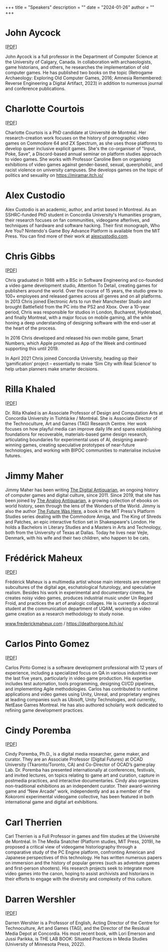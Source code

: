+++
title = "Speakers"
description = ""
date = "2024-01-26"
author = ""
+++

# John Aycock

[[PDF](/Presentations/240612e%20-%20John%20-%20Archaeogaming%20-%20Computer%20Science%20Meets%20Archaeology.pdf)]

John Aycock is a full professor in the Department of Computer Science at the University of Calgary, Canada. In collaboration with archaeologists, game historians, and others, he researches the implementation of old computer games. He has published two books on the topic (Retrogame Archaeology: Exploring Old Computer Games, 2016; Amnesia Remembered: Reverse Engineering a Digital Artifact, 2023) in addition to numerous journal and conference publications.

# Charlotte Courtois

[[PDF](/Presentations/240611c%20-%20Charlotte%20-%20Low-tech%20by%20Design_%20Using%20Retro%20Tools%20for%20Green%20Game%20Dev.pdf)]

Charlotte Courtois is a PhD candidate at Université de Montréal. Her research-creation work focuses on the history of pornographic video games on Commodore 64 and ZX Spectrum, as she uses those platforms to develop queer inclusive explicit games. She's the co-organiser of "Input, Poke, Save", a Discord-based annual seminar on platform studies approach to video games. She works with Professor Caroline Bem on organising exhibitions of video games against gender-based, sexual, queerphobic, and racist violence on university campuses. She develops games on the topic of politics and sexuality on https://miramar.itch.io/ 

# Alex Custodio

Alex Custodio is an academic, author, and artist based in Montreal. As an SSHRC-funded PhD student in Concordia University's Humanities program, their research focuses on fan communities, videogame afterlives, and techniques of hardware and software hacking. Their first monograph, Who Are You? Nintendo's Game Boy Advance Platform is available from the MIT Press. You can find more of their work at [alexcustodio.com](https://www.alexcustodio.com/).

# Chris Gibbs

[[PDF](/Presentations/240610b%20-%20Chris%20-%20Before%20there%20were%20any%20Video%20Games.pdf)]

Chris graduated in 1988 with a BSc in Software Engineering and co-founded a video game development studio, Attention To Detail, creating games for publishers around the world. Over the course of 15 years, the studio grew to 100+ employees and released games across all genres and on all platforms. In 2013 Chris joined Electronic Arts to run their Manchester Studio and brought Battlefield from the PC into the PS2 and Xbox. Over a 10-year period, Chris was responsible for studios in London, Bucharest, Hyderabad, and finally Montreal, with a major focus on mobile gaming, all the while honing a deep understanding of designing software with the end-user at the heart of the process.

In 2016 Chris developed and released his own mobile game, Smart Numbers, which Apple promoted as App of the Week and continued supporting this until 2019.

In April 2021 Chris joined Concordia University, heading up their ‘gamification’ project – essentially to make ‘Sim City with Real Science’ to help urban planners make smarter decisions.

# Rilla Khaled

[[PDF](/Presentations/240613a%20-%20Rilla%20and%20Darren%20-%20The%20Knot%20-%20Situating%20Old%20Games%20(Research).pdf)]

Dr. Rilla Khaled is an Associate Professor of Design and Computation Arts at Concordia University in Tiohtià:ke / Montréal. She is Associate Director of the Technoculture, Art and Games (TAG) Research Centre. Her work focuses on how playful media can improve daily life and spans establishing foundations for recoverable, materials-based game design research, articulating boundaries for experimental uses of AI, designing award-winning games, creating speculative prototypes of near-future technologies, and working with BIPOC communities to materialise inclusive futures.

# Jimmy Maher

Jimmy Maher has been writing [The Digital Antiquarian](https://www.filfre.net/), an ongoing history of computer games and digital culture, since 2011. Since 2019, that site has been joined by [The Analog Antiquarian](https://analog-antiquarian.net/), a growing collection of ebooks on world history, seen through the lens of the Wonders of the World. Jimmy is also the author [The Future Was Here](https://mitpress.mit.edu/9780262535694/the-future-was-here/), a book in the MIT Press's Platform Studies series dealing with the Commodore Amiga, and The King of Shreds and Patches, an epic interactive fiction set in Shakespeare's London. He holds a Bachelors in Literary Studies and a Masters in Arts and Technology, both from the University of Texas at Dallas. Today he lives near Vejle, Denmark, with his wife and their two children, who happen to be cats.

# Frédérick Maheux

[[PDF](/Presentations/240611b%20-%20Frédérick%20-%20Haunted%20Vertices%20and%20Low%20Poly%20Frights.pdf)]

Frédérick Maheux is a multimedia artist whose main interests are emergent subcultures of the digital age, eschatological futurology, and speculative realism. Besides his work in experimental and documentary cinema, he creates noisy video games, produces industrial music under Un Regard Froid, and practices the art of analogic collages. He is currently a doctoral student at the communication department of UQAM, working on video game creation as a research methodology to study noise.

www.frederickmaheux.com / https://deathorgone.itch.io/

# Carlos Pinto Gomez

[[PDF](/Presentations/240614a%20-%20Carlos%20-%20From%20Code%20Lines%20to%20Creative%20Leaps_%20The%20Evolution%20of%20Game%20Development.pdf)]

Carlos Pinto Gomez is a software development professional with 12 years of experience, including a specialized focus on QA in various industries over the last five years, particularly in video game production. His expertise includes test automation, tools programming, designing CI/CD pipelines, and implementing Agile methodologies. Carlos has contributed to runtime applications and video games using Unity, Unreal, and proprietary engines at leading companies such as Ubisoft, Unity Technologies, and currently, NetEase Games Montreal. He has also authored scholarly work dedicated to refining game development practices.

# Cindy Poremba

[[PDF](/Presentations/240612b%20-%20Cindy%20-%20Jordan%20Mechner’s%20Canabalt.pdf)]

Cindy Poremba, Ph.D., is a digital media researcher, game maker, and curator. They are an Associate Professor (Digital Futures) at OCAD University (Tkaronto/Toronto, CA) and Co-Director of OCAD’s game:play Lab. Dr. Poremba has presented internationally at conferences, festivals, and invited lectures, on topics relating to game art and curation, capture in postmedia practices, and interactive documentaries. Cindy also organizes non-traditional exhibitions as an independent curator. Their award-winning game and “New Arcade” work, independently and as a member of the Kokoromi experimental videogame collective, has been featured in both international game and digital art exhibitions.

# Carl Therrien

Carl Therrien is a Full Professor in games and film studies at the Université de Montréal. In The Media Snatcher (Platform studies, MIT Press, 2019), he proposed a critical view of videogame historiography through a comparative study of the PC Engine platform, confronting American and Japanese perspectives of this technology. He has written numerous papers on immersion and the history of popular genres (such as adventure games and first-person shooters). His research projects seek to integrate more video games into the canon, hoping to assist archivists and historians in their efforts to engage with the diversity and complexity of this culture.

# Darren Wershler

[[PDF](/Presentations/240613a%20-%20Rilla%20and%20Darren%20-%20The%20Knot%20-%20Situating%20Old%20Games%20(Research).pdf)]

Darren Wershler is a Professor of English, Acting Director of the Centre for Technoculture, Art and Games (TAG), and the Director of the Residual Media Depot at Concordia. His most recent book, with Lori Emerson and Jussi Parikka, is THE LAB BOOK: Situated Practices in Media Studies (University of Minnesota Press, 2022).
